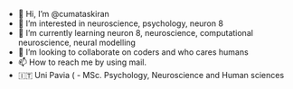 - 👋 Hi, I’m @cumataskiran
- 👀 I’m interested in neuroscience, psychology, neuron 8
- 🌱 I’m currently learning neuron 8, neuroscience, computational neuroscience, neural modelling
- 💞️ I’m looking to collaborate on coders and who cares humans
- 📫 How to reach me by using mail. 
- 🇮🇹 Uni Pavia ( - MSc. Psychology, Neuroscience and Human sciences

<!---
cumataskiran/cumataskiran is a ✨ special ✨ repository because its `README.md` (this file) appears on your GitHub profile.
You can click the Preview link to take a look at your changes.
--->

